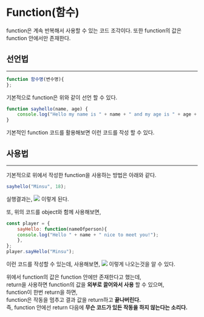 # Function(함수)

function은 계속 반복해서 사용할 수 있는 코드 조각이다. 또한 function의 값은 function 안에서만 존재한다.

## __선언법__
---
```javascript
function 함수명(변수명){
};
```
기본적으로 function은 위와 같이 선언 할 수 있다.

```javascript
function sayhello(name, age) {
    console.log("Hello my name is " + name + " and my age is " + age + ".");
}
```
기본적인 function 코드를 활용해보면 이런 코드를 작성 할 수 있다.

## __사용법__
---
기본적으로 위에서 작성한 function을 사용하는 방법은 아래와 같다.
```javascript
sayhello("Minsu", 18);
```
실행결과는, 
![](https://cdn.discordapp.com/attachments/1019884911802454016/1082956263752749066/image.png) 이렇게 된다.

또, 위의 코드를 object와 함께 사용해보면,
```javascript
const player = {
    sayHello: function(nameOfperson){
    console.log("Hello " + name + " nice to meet you!");
    },
};
player.sayHello("Minsu");
```
이런 코드를 작성할 수 있는데, 사용해보면, 
![](https://cdn.discordapp.com/attachments/1019884911802454016/1082957931953258506/image.png) 이렇게 나오는것을 알 수 있다.

위에서 function의 값은 function 안에만 존재한다고 했는데,  
return을 사용하면 function의 값을 __외부로 끌어와서 사용__ 할 수 있으며,  
function이 한번 return을 하면,  
function은 작동을 멈추고 결과 값을 return하고 __끝나버린다.__  
즉, function 안에선 return 다음에 __무슨 코드가 있든 작동을 하지 않는다는 소리다.__